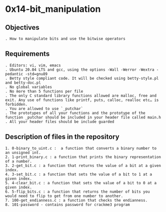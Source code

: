 # 0x14-bit_manipulation

## Objectives

	. How to manipulate bits and use the bitwise operators

## Requirements

	. Editors: vi, vim, emacs
	. Ubuntu 20.04 LTS and gcc, using the options -Wall -Werror -Wextra -pedantic -std=gnu89
	. Betty style compliant code. It will be checked using betty-style.pl and betty-doc.pl
	. No global variables
	. No more than 5 functions per file
	. The only C standard library functions allowed are malloc, free and exit. Any use of functions like printf, puts, calloc, realloc etc… is forbidden.
	. You are allowed to use `_putchar`
	. The prototypes of all your functions and the prototype of the function _putchar should be included in your header file called main.h
	. All your header files should be include guarded

## Description of files in the repository

	1. 0-binary_to_uint.c :  a function that converts a binary number to an unsigned int.
	2. 1-print_binary.c : a function that prints the binary representation of a number.
	3. 2-get_bit.c : a function that returns the value of a bit at a given index.
	4. 3-set_bit.c : a function that sets the value of a bit to 1 at a given index.
	5. 4-clear_bit.c : a function that sets the value of a bit to 0 at a given index.
	6. 5-flip_bits.c : a function that returns the number of bits you would need to flip to get from one number to another.
	7. 100-get_endianness.c : a function that checks the endianness.
	8. 101-password - contains password for crackme3 program

